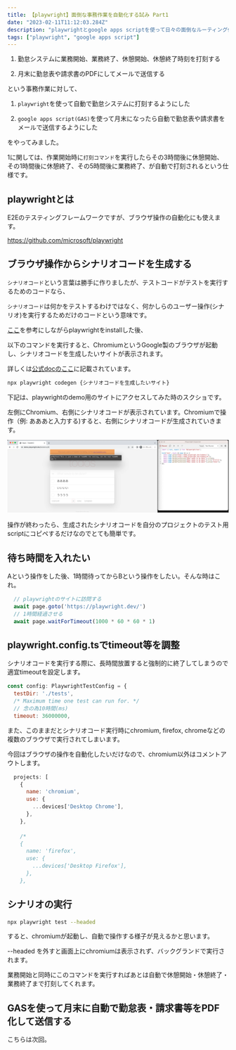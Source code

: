 ```yaml
---
title: 【playwright】面倒な事務作業を自動化する試み Part1
date: "2023-02-11T11:12:03.284Z"
description: "playwrightとgoogle apps scriptを使って日々の面倒なルーティング作業を自動化しました"
tags: ["playwright", "google apps script"]
---
```


1. 勤怠システムに業務開始、業務終了、休憩開始、休憩終了時刻を打刻する

2. 月末に勤怠表や請求書のPDFにしてメールで送信する

という事務作業に対して、

1. `playwright`を使って自動で勤怠システムに打刻するようにした

2. `google apps script(GAS)`を使って月末になったら自動で勤怠表や請求書をメールで送信するようにした

をやってみました。

1に関しては、作業開始時に`打刻コマンド`を実行したらその3時間後に休憩開始、その1時間後に休憩終了、その5時間後に業務終了、が自動で打刻されるという仕様です。

## playwrightとは

E2Eのテスティングフレームワークですが、ブラウザ操作の自動化にも使えます。

<a href="https://github.com/microsoft/playwright" target="_blank">
https://github.com/microsoft/playwright
</a>

## ブラウザ操作からシナリオコードを生成する

`シナリオコード`という言葉は勝手に作りましたが、テストコードがテストを実行するためのコードなら、

`シナリオコード`は何かをテストするわけではなく、何かしらのユーザー操作(シナリオ)を実行するためだけのコードという意味です。

<a href="https://playwright.dev/docs/intro" target="_blank">ここ</a>を参考にしながらplaywrightをinstallした後、

以下のコマンドを実行すると、ChromiumというGoogle製のブラウザが起動し、シナリオコードを生成したいサイトが表示されます。

詳しくは<a href="https://playwright.dev/docs/codegen#running-codegen" target="_blank">公式docのここ</a>に記載されています。

```bash
npx playwright codegen {シナリオコードを生成したいサイト}
```

下記は、playwrightのdemo用のサイトにアクセスしてみた時のスクショです。

左側にChromium、右側にシナリオコードが表示されています。Chromiumで操作（例: あああと入力する)すると、右側にシナリオコードが生成されていきます。

![img1](./img1.png)

操作が終わったら、生成されたシナリオコードを自分のプロジェクトのテスト用scriptにコピペするだけなのでとても簡単です。

## 待ち時間を入れたい

Aという操作をした後、1時間待ってからBという操作をしたい。そんな時はこれ。

```js
  // playwrightのサイトに訪問する
  await page.goto('https://playwright.dev/')
  // 1時間経過させる
  await page.waitForTimeout(1000 * 60 * 60 * 1)
```

## playwright.config.tsでtimeout等を調整

シナリオコードを実行する際に、長時間放置すると強制的に終了してしまうので適宜timeoutを設定します。

```js
const config: PlaywrightTestConfig = {
  testDir: './tests',
  /* Maximum time one test can run for. */
  // 念の為10時間(ms)
  timeout: 36000000,
```

また、このままだとシナリオコード実行時にchromium, firefox, chromeなどの複数のブラウザで実行されてしまいます。

今回はブラウザの操作を自動化したいだけなので、chromium以外はコメントアウトします。

```js
  projects: [
    {
      name: 'chromium',
      use: {
        ...devices['Desktop Chrome'],
      },
    },

    /*
    {
      name: 'firefox',
      use: {
        ...devices['Desktop Firefox'],
      },
    },
```

## シナリオの実行

```bash
npx playwright test --headed
```

すると、chromiumが起動し、自動で操作する様子が見えるかと思います。

--headed を外すと画面上にchromiumは表示されず、バックグランドで実行されます。

業務開始と同時にこのコマンドを実行すればあとは自動で休憩開始・休憩終了・業務終了まで打刻してくれます。

## GASを使って月末に自動で勤怠表・請求書等をPDF化して送信する

こちらは次回。
